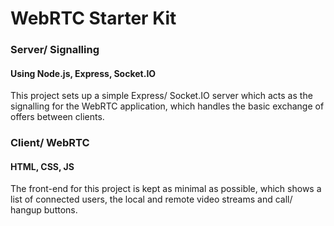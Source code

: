 # WebRTC Starter Kit
### Server/ Signalling
#### Using Node.js, Express, Socket.IO
This project sets up a simple Express/ Socket.IO server which acts as the signalling for the WebRTC application, which handles the basic exchange of offers between clients.

### Client/ WebRTC
#### HTML, CSS, JS

The front-end for this project is kept as minimal as possible, which shows a list of connected users, the local and remote video streams and call/ hangup buttons.

